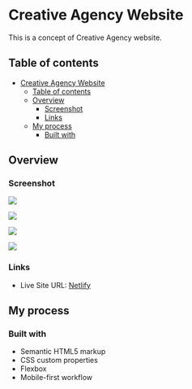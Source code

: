 # Creative Agency Website

This is a concept of Creative Agency website.

## Table of contents

- [Creative Agency Website](#creative-agency-website)
  - [Table of contents](#table-of-contents)
  - [Overview](#overview)
    - [Screenshot](#screenshot)
    - [Links](#links)
  - [My process](#my-process)
    - [Built with](#built-with)

## Overview

### Screenshot

![](https://res.cloudinary.com/dfrx2gaww/image/upload/v1666696844/web-dev/screens/creative-agency/desktop_fqtdy5.jpg)

![](https://res.cloudinary.com/dfrx2gaww/image/upload/v1666696841/web-dev/screens/creative-agency/desktop-menu_xlkbxb.jpg)

![](https://res.cloudinary.com/dfrx2gaww/image/upload/v1666696841/web-dev/screens/creative-agency/mobile_v9se51.jpg)

![](https://res.cloudinary.com/dfrx2gaww/image/upload/v1666696841/web-dev/screens/creative-agency/mobile-menu_wjm0cn.jpg)

### Links

- Live Site URL: [Netlify](https://incredible-licorice-de3457.netlify.app)

## My process

### Built with

- Semantic HTML5 markup
- CSS custom properties
- Flexbox
- Mobile-first workflow
